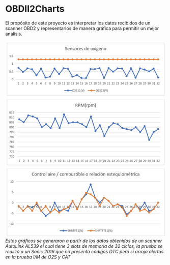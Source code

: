 # OBDII2Charts

El propósito de este proyecto es interpretar los datos recibidos de un scanner OBD2 y representarlos de manera gráfica para permitir un mejor análisis.

![Gráfico generado en base a una muestra de 32 ciclos](assets/charts.jpg)
*Estos gráficos se generaron a partir de los datos obtenidos de un scanner AutoLink AL539 el cual tiene 3 slots de memoria de 32 ciclos, la prueba se realizó a un Sonic 2016 que no presenta códigos DTC pero si arroja alertas en la prueba I/M de O2S y CAT*